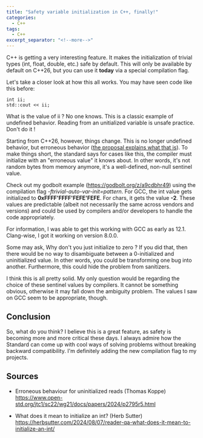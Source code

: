 ```yaml
---
title: "Safety variable initialization in C++, finally!"
categories:
  - C++
tags:
  - C++
excerpt_separator: "<!--more-->"
---
```


C++ is getting a very interesting feature. It makes the initialization of trivial types (int, float, double, etc.) safe by default. This will only be available by default on C++26, but you can use it **today** via a special compilation flag.

Let's take a closer look at how this all works. You may have seen code like this before:

    int ii;
    std::cout << ii;

<!--more-->

What is the value of ii ? No one knows. This is a classic example of undefined behavior. Reading from an unitialized variable is unsafe practice. Don't do it !

Starting from C++26, however, things change. This is no longer undefined behavior, but erroneous behavior ([the proposal explains what that is](https://www.open-std.org/jtc1/sc22/wg21/docs/papers/2024/p2795r5.html)). To make things short, the standard says for cases like this, the compiler must initialize with an "erroneous value" it knows about. In other words, it's not random bytes from memory anymore, it's a well-defined, non-null sentinel value.

Check out my godbolt example (https://godbolt.org/z/a9cdbhr49) using the compilation flag *-ftrivial-auto-var-init=pattern*. For GCC, the int value gets initialized to **0xFFFF'FFFF'FEFE'FEFE**. For chars, it gets the value **-2**. These values are predictable (albeit not necessarily the same across vendors and versions) and could be used by compilers and/or developers to handle the code appropriately.

For information, I was able to get this working with GCC as early as 12.1. Clang-wise, I got it working on version 8.0.0.

Some may ask, Why don't you just initialize to zero ? If you did that, then there would be no way to disambiguate between a 0-initialized and uninitialized value. In other words, you could be transforming one bug into another. Furthermore, this could hide the problem from sanitizers.

I think this is all pretty solid. My only question would be regarding the choice of these sentinel values by compilers. It cannot be something obvious, otherwise it may fall down the ambiguity problem. The values I saw on GCC seem to be appropriate, though.


## Conclusion
So, what do you think? I believe this is a great feature, as safety is becoming more and more critical these days. I always admire how the Standard can come up with cool ways of solving problems without breaking backward compatibility. I'm definitely adding the new compilation flag to my projects.

## Sources

- Erroneous behaviour for uninitialized reads (Thomas Koppe)  https://www.open-std.org/jtc1/sc22/wg21/docs/papers/2024/p2795r5.html

- What does it mean to initialize an int? (Herb Sutter) https://herbsutter.com/2024/08/07/reader-qa-what-does-it-mean-to-initialize-an-int/